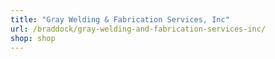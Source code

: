 ```yaml
---
title: "Gray Welding & Fabrication Services, Inc"
url: /braddock/gray-welding-and-fabrication-services-inc/
shop: shop
---
```

